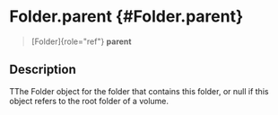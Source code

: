Folder.parent {#Folder.parent}
=============

> [Folder]{role="ref"} **parent**

Description
-----------

TThe Folder object for the folder that contains this folder, or null if
this object refers to the root folder of a volume.
